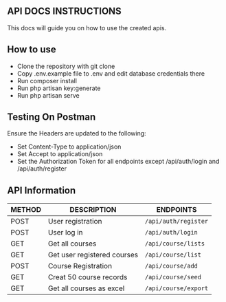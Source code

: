 ## API DOCS INSTRUCTIONS
  This docs will guide you on how to use the created apis.

## How to use
- Clone the repository with git clone
- Copy .env.example file to .env and edit database credentials there
- Run composer install
- Run php artisan key:generate
- Run php artisan serve

## Testing On Postman
Ensure the Headers are updated to the following:
- Set Content-Type to application/json
- Set Accept to application/json
- Set the Authorization Token for all endpoints except /api/auth/login and /api/auth/register

## API Information

METHOD | DESCRIPTION | ENDPOINTS
-------|-------------|-----------
POST   | User registration | `/api/auth/register`
POST   | User log in | `/api/auth/login`
GET    | Get all courses | `/api/course/lists`
GET    | Get user registered courses | `/api/course/list`
POST    | Course Registration | `/api/course/add`
GET   | Creat 50 course records   | `/api/course/seed`
GET   | Get all courses as excel  | `/api/course/export`
